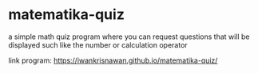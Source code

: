 # matematika-quiz
a simple math quiz program where you can request questions that will be displayed such like the number or calculation operator

link program: https://iwankrisnawan.github.io/matematika-quiz/
